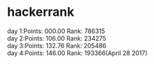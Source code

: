 # hackerrank
day 1:Points: 000.00 Rank: 786315<br>
day 2:Points: 106.00 Rank: 234275<br>
day 3:Points: 132.76 Rank: 205486<br>
day 4:Points: 146.00 Rank: 193366(April 28 2017)<br>
